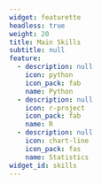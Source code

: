 ```yaml
---
widget: featurette
headless: true
weight: 20
title: Main Skills
subtitle: null
feature:
  - description: null
    icon: python
    icon_pack: fab
    name: Python
  - description: null
    icon: r-project
    icon_pack: fab
    name: R
  - description: null
    icon: chart-line
    icon_pack: fas
    name: Statistics
widget_id: skills
---
```

